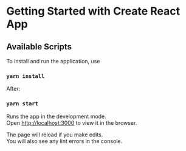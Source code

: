 # Getting Started with Create React App

## Available Scripts

To install and run the application, use

### `yarn install`

After:

### `yarn start`

Runs the app in the development mode.\
Open [http://localhost:3000](http://localhost:3000) to view it in the browser.

The page will reload if you make edits.\
You will also see any lint errors in the console.

